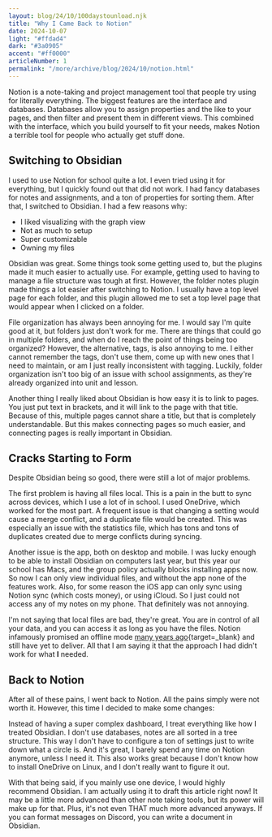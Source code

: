 ```yaml
---
layout: blog/24/10/100daystounload.njk
title: "Why I Came Back to Notion"
date: 2024-10-07
light: "#ffdad4"
dark: "#3a0905"
accent: "#ff0000"
articleNumber: 1
permalink: "/more/archive/blog/2024/10/notion.html"
---
```

Notion is a note-taking and project management tool that people try using for literally everything. The biggest features are the interface and databases. Databases allow you to assign properties and the like to your pages, and then filter and present them in different views. This combined with the interface, which you build yourself to fit your needs, makes Notion a terrible tool for people who actually get stuff done.

## Switching to Obsidian

I used to use Notion for school quite a lot. I even tried using it for everything, but I quickly found out that did not work. I had fancy databases for notes and assignments, and a ton of properties for sorting them. After that, I switched to Obsidian. I had a few reasons why:
- I liked visualizing with the graph view
- Not as much to setup
- Super customizable
- Owning my files

Obsidian was great. Some things took some getting used to, but the plugins made it much easier to actually use. For example, getting used to having to manage a file structure was tough at first. However, the folder notes plugin made things a lot easier after switching to Notion. I usually have a top level page for each folder, and this plugin allowed me to set a top level page that would appear when I clicked on a folder.

File organization has always been annoying for me. I would say I'm quite good at it, but folders just don't work for me. There are things that could go in multiple folders, and when do I reach the point of things being too organized? However, the alternative, tags, is also annoying to me. I either cannot remember the tags, don't use them, come up with new ones that I need to maintain, or am I just really inconsistent with tagging. Luckily, folder organization isn't too big of an issue with school assignments, as they're already organized into unit and lesson.

Another thing I really liked about Obsidian is how easy it is to link to pages. You just put text in brackets, and it will link to the page with that title. Because of this, multiple pages cannot share a title, but that is completely understandable. But this makes connecting pages so much easier, and connecting pages is really important in Obsidian.

## Cracks Starting to Form

Despite Obsidian being so good, there were still a lot of major problems.

The first problem is having all files local. This is a pain in the butt to sync across devices, which I use a lot of in school. I used OneDrive, which worked for the most part. A frequent issue is that changing a setting would cause a merge conflict, and a duplicate file would be created. This was especially an issue with the statistics file, which has tons and tons of duplicates created due to merge conflicts during syncing.

Another issue is the app, both on desktop and mobile. I was lucky enough to be able to install Obsidian on computers last year, but this year our school has Macs, and the group policy actually blocks installing apps now. So now I can only view individual files, and without the app none of the features work. Also, for some reason the iOS app can only sync using Notion sync (which costs money), or using iCloud. So I just could not access any of my notes on my phone. That definitely was not annoying.

I'm not saying that local files are bad, they're great. You are in control of all your data, and you can access it as long as you have the files. Notion infamously promised an offline mode [many years ago](https://twitter.com/NotionHQ/status/978394258217435136?lang=en){target=_blank} and still have yet to deliver. All that I am saying it that the approach I had didn't work for what **I** needed.

## Back to Notion

After all of these pains, I went back to Notion. All the pains simply were not worth it. However, this time I decided to make some changes:

Instead of having a super complex dashboard, I treat everything like how I treated Obsidian. I don't use databases, notes are all sorted in a tree structure. This way I don't have to configure a ton of settings just to write down what a circle is. And it's great, I barely spend any time on Notion anymore, unless I need it. This also works great because I don't know how to install OneDrive on Linux, and I don't really want to figure it out.

With that being said, if you mainly use one device, I would highly recommend Obsidian. I am actually using it to draft this article right now! It may be a little more advanced than other note taking tools, but its power will make up for that. Plus, it's not even THAT much more advanced anyways. If you can format messages on Discord, you can write a document in Obsidian.